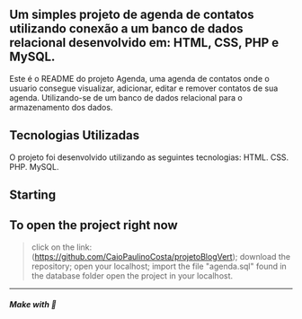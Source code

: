 ## Um simples projeto de agenda de contatos utilizando conexão a um banco de dados relacional desenvolvido em: HTML, CSS, PHP e MySQL.

Este é o README do projeto Agenda, uma agenda de contatos onde o usuario consegue visualizar, adicionar, editar e remover contatos de sua agenda. Utilizando-se de um banco de dados relacional para o armazenamento dos dados.

## Tecnologias Utilizadas
O projeto foi desenvolvido utilizando as seguintes tecnologias:
HTML.
CSS.
PHP.
MySQL.

## Starting 

## To open the project right now
> click on the link: (https://github.com/CaioPaulinoCosta/projetoBlogVert);
> download the repository;
> open your localhost;
> import the file "agenda.sql" found in the database folder
> open the project in your localhost.

--- 

##### Make with 🧠

